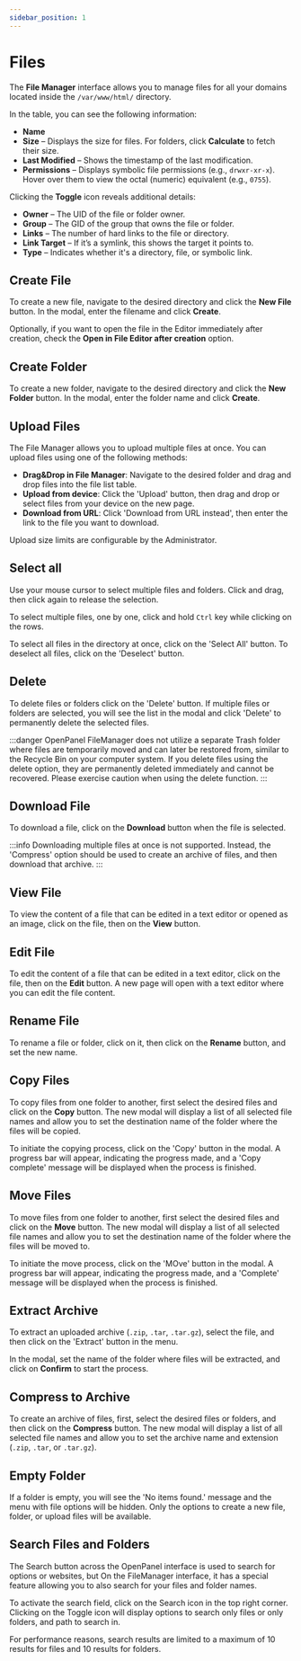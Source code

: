 ```yaml
---
sidebar_position: 1
---
```


# Files

The **File Manager** interface allows you to manage files for all your domains located inside the `/var/www/html/` directory.

In the table, you can see the following information:

* **Name**
* **Size** – Displays the size for files. For folders, click **Calculate** to fetch their size.
* **Last Modified** – Shows the timestamp of the last modification.
* **Permissions** – Displays symbolic file permissions (e.g., `drwxr-xr-x`). Hover over them to view the octal (numeric) equivalent (e.g., `0755`).

Clicking the **Toggle** icon reveals additional details:

* **Owner** – The UID of the file or folder owner.
* **Group** – The GID of the group that owns the file or folder.
* **Links** – The number of hard links to the file or directory.
* **Link Target** – If it’s a symlink, this shows the target it points to.
* **Type** – Indicates whether it's a directory, file, or symbolic link.


## Create File

To create a new file, navigate to the desired directory and click the **New File** button. In the modal, enter the filename and click **Create**.

Optionally, if you want to open the file in the Editor immediately after creation, check the **Open in File Editor after creation** option.

## Create Folder

To create a new folder, navigate to the desired directory and click the **New Folder** button. In the modal, enter the folder name and click **Create**.

## Upload Files

The File Manager allows you to upload multiple files at once. You can upload files using one of the following methods:

- **Drag&Drop in File Manager**: Navigate to the desired folder and drag and drop files into the file list table.
- **Upload from device**: Click the 'Upload' button, then drag and drop or select files from your device on the new page.
- **Download from URL**: Click 'Download from URL instead', then enter the link to the file you want to download.

Upload size limits are configurable by the Administrator.


## Select all

Use your mouse cursor to select multiple files and folders. Click and drag, then click again to release the selection.

To select multiple files, one by one, click and hold `Ctrl` key while clicking on the rows.

To select all files in the directory at once, click on the 'Select All' button. To deselect all files, click on the 'Deselect' button.


## Delete

To delete files or folders click on the 'Delete' button. If multiple files or folders are selected, you will see the list in the modal and click 'Delete' to permanently delete the selected files.

:::danger
OpenPanel FileManager does not utilize a separate Trash folder where files are temporarily moved and can later be restored from, similar to the Recycle Bin on your computer system. If you delete files using the delete option, they are permanently deleted immediately and cannot be recovered. Please exercise caution when using the delete function.
:::

## Download File

To download a file, click on the **Download** button when the file is selected.

:::info
Downloading multiple files at once is not supported. Instead, the 'Compress' option should be used to create an archive of files, and then download that archive.
:::

## View File

To view the content of a file that can be edited in a text editor or opened as an image, click on the file, then on the **View** button.

## Edit File

To edit the content of a file that can be edited in a text editor, click on the file, then on the **Edit** button. A new page will open with a text editor where you can edit the file content.

## Rename File

To rename a file or folder, click on it, then click on the **Rename** button, and set the new name.

## Copy Files

To copy files from one folder to another, first select the desired files and click on the **Copy** button. The new modal will display a list of all selected file names and allow you to set the destination name of the folder where the files will be copied.

To initiate the copying process, click on the 'Copy' button in the modal. A progress bar will appear, indicating the progress made, and a 'Copy complete' message will be displayed when the process is finished.


## Move Files

To move files from one folder to another, first select the desired files and click on the **Move** button. The new modal will display a list of all selected file names and allow you to set the destination name of the folder where the files will be moved to.

To initiate the move process, click on the 'MOve' button in the modal. A progress bar will appear, indicating the progress made, and a 'Complete' message will be displayed when the process is finished.

## Extract Archive

To extract an uploaded archive (`.zip`, `.tar`, `.tar.gz`), select the file, and then click on the 'Extract' button in the menu.

In the modal, set the name of the folder where files will be extracted, and click on **Confirm** to start the process.

## Compress to Archive

To create an archive of files, first, select the desired files or folders, and then click on the **Compress** button. The new modal will display a list of all selected file names and allow you to set the archive name and extension (`.zip`, `.tar`, or `.tar.gz`).

## Empty Folder

If a folder is empty, you will see the 'No items found.' message and the menu with file options will be hidden. Only the options to create a new file, folder, or upload files will be available.

## Search Files and Folders

The Search button across the OpenPanel interface is used to search for options or websites, but On the FileManager interface, it has a special feature allowing you to also search for your files and folder names.

To activate the search field, click on the Search icon in the top right corner. Clicking on the Toggle icon will display options to search only files or only folders, and path to search in.

For performance reasons, search results are limited to a maximum of 10 results for files and 10 results for folders.
